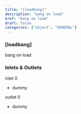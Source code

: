 ```yaml
---
title: "[loadbang]"
description: "bang on load"
bref: "bang on load"
draft: false
categories: ["object", "GENERAL"]
---
```


### [loadbang]

bang on load

### Inlets & Outlets

inlet 0

 - dummy

outlet 0

 - dummy
 
